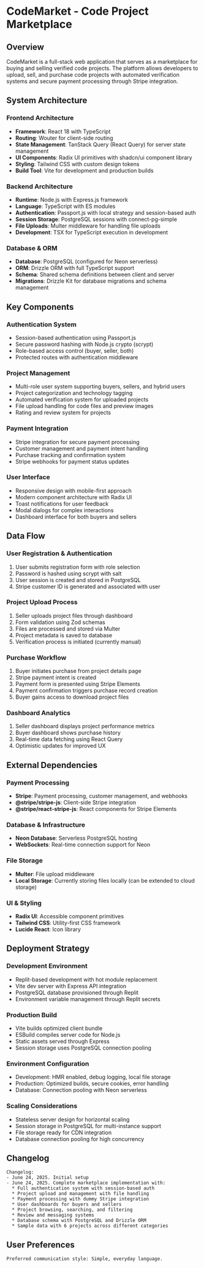 # CodeMarket - Code Project Marketplace

## Overview

CodeMarket is a full-stack web application that serves as a marketplace for buying and selling verified code projects. The platform allows developers to upload, sell, and purchase code projects with automated verification systems and secure payment processing through Stripe integration.

## System Architecture

### Frontend Architecture
- **Framework**: React 18 with TypeScript
- **Routing**: Wouter for client-side routing
- **State Management**: TanStack Query (React Query) for server state management
- **UI Components**: Radix UI primitives with shadcn/ui component library
- **Styling**: Tailwind CSS with custom design tokens
- **Build Tool**: Vite for development and production builds

### Backend Architecture
- **Runtime**: Node.js with Express.js framework
- **Language**: TypeScript with ES modules
- **Authentication**: Passport.js with local strategy and session-based auth
- **Session Storage**: PostgreSQL sessions with connect-pg-simple
- **File Uploads**: Multer middleware for handling file uploads
- **Development**: TSX for TypeScript execution in development

### Database & ORM
- **Database**: PostgreSQL (configured for Neon serverless)
- **ORM**: Drizzle ORM with full TypeScript support
- **Schema**: Shared schema definitions between client and server
- **Migrations**: Drizzle Kit for database migrations and schema management

## Key Components

### Authentication System
- Session-based authentication using Passport.js
- Secure password hashing with Node.js crypto (scrypt)
- Role-based access control (buyer, seller, both)
- Protected routes with authentication middleware

### Project Management
- Multi-role user system supporting buyers, sellers, and hybrid users
- Project categorization and technology tagging
- Automated verification system for uploaded projects
- File upload handling for code files and preview images
- Rating and review system for projects

### Payment Integration
- Stripe integration for secure payment processing
- Customer management and payment intent handling
- Purchase tracking and confirmation system
- Stripe webhooks for payment status updates

### User Interface
- Responsive design with mobile-first approach
- Modern component architecture with Radix UI
- Toast notifications for user feedback
- Modal dialogs for complex interactions
- Dashboard interface for both buyers and sellers

## Data Flow

### User Registration & Authentication
1. User submits registration form with role selection
2. Password is hashed using scrypt with salt
3. User session is created and stored in PostgreSQL
4. Stripe customer ID is generated and associated with user

### Project Upload Process
1. Seller uploads project files through dashboard
2. Form validation using Zod schemas
3. Files are processed and stored via Multer
4. Project metadata is saved to database
5. Verification process is initiated (currently manual)

### Purchase Workflow
1. Buyer initiates purchase from project details page
2. Stripe payment intent is created
3. Payment form is presented using Stripe Elements
4. Payment confirmation triggers purchase record creation
5. Buyer gains access to download project files

### Dashboard Analytics
1. Seller dashboard displays project performance metrics
2. Buyer dashboard shows purchase history
3. Real-time data fetching using React Query
4. Optimistic updates for improved UX

## External Dependencies

### Payment Processing
- **Stripe**: Payment processing, customer management, and webhooks
- **@stripe/stripe-js**: Client-side Stripe integration
- **@stripe/react-stripe-js**: React components for Stripe Elements

### Database & Infrastructure
- **Neon Database**: Serverless PostgreSQL hosting
- **WebSockets**: Real-time connection support for Neon

### File Storage
- **Multer**: File upload middleware
- **Local Storage**: Currently storing files locally (can be extended to cloud storage)

### UI & Styling
- **Radix UI**: Accessible component primitives
- **Tailwind CSS**: Utility-first CSS framework
- **Lucide React**: Icon library

## Deployment Strategy

### Development Environment
- Replit-based development with hot module replacement
- Vite dev server with Express API integration
- PostgreSQL database provisioned through Replit
- Environment variable management through Replit secrets

### Production Build
- Vite builds optimized client bundle
- ESBuild compiles server code for Node.js
- Static assets served through Express
- Session storage uses PostgreSQL connection pooling

### Environment Configuration
- Development: HMR enabled, debug logging, local file storage
- Production: Optimized builds, secure cookies, error handling
- Database: Connection pooling with Neon serverless

### Scaling Considerations
- Stateless server design for horizontal scaling
- Session storage in PostgreSQL for multi-instance support
- File storage ready for CDN integration
- Database connection pooling for high concurrency

## Changelog

```
Changelog:
- June 24, 2025. Initial setup
- June 24, 2025. Complete marketplace implementation with:
  * Full authentication system with session-based auth
  * Project upload and management with file handling
  * Payment processing with dummy Stripe integration
  * User dashboards for buyers and sellers
  * Project browsing, searching, and filtering
  * Review and messaging systems
  * Database schema with PostgreSQL and Drizzle ORM
  * Sample data with 6 projects across different categories
```

## User Preferences

```
Preferred communication style: Simple, everyday language.
```